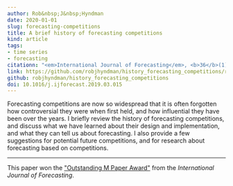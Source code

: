 ```yaml
---
author: Rob&nbsp;J&nbsp;Hyndman
date: 2020-01-01
slug: forecasting-competitions
title: A brief history of forecasting competitions
kind: article
tags:
- time series
- forecasting
citationn: "<em>International Journal of Forecasting</em>, <b>36</b>(1), 7-14"
link: https://github.com/robjhyndman/history_forecasting_competitions/raw/master/forecasting-competitions.pdf
github: robjhyndman/history_forecasting_competitions
doi: 10.1016/j.ijforecast.2019.03.015
---
```


Forecasting competitions are now so widespread that it is often forgotten how controversial they were when first held, and how influential they have been over the years. I briefly review the history of forecasting competitions, and discuss what we have learned about their design and implementation, and what they can tell us about forecasting. I also provide a few suggestions for potential future competitions, and for research about forecasting based on competitions.

---

This paper won the ["Outstanding M Paper Award"](https://forecasters.org/blog/2020/11/09/announcement-ijf-best-paper-awards-from-m-competition/) from the *International Journal of Forecasting*.
